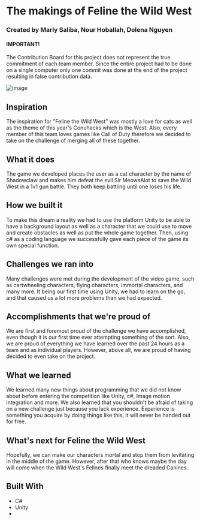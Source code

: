# The makings of Feline the Wild West
### Created by Marly Saliba, Nour Hoballah, Dolena Nguyen
#### IMPORTANT! 
The Contribution Board for this project does not represent the true commitment of each team member. Since the entire project had to be done on a single computer only one commit was done at the end of the project resulting in false contribution data.

![image](https://github.com/user-attachments/assets/094eb8da-08b6-4193-b1b5-d16c35a483d9)


## Inspiration
The inspiration for "Feline the Wild West" was mostly a love for cats as well as the theme of this year's Conuhacks which is the West. Also, every member of this team loves games like Call of Duty therefore we decided to take on the challenge of merging all of these together.

## What it does
The game we developed places the user as a cat character by the name of Shadowclaw and makes him defeat the evil Sir MeowsAlot to save the Wild West in a 1v1 gun battle. They both keep battling until one loses his life.

## How we built it
To make this dream a reality we had to use the platform Unity to be able to have a background layout as well as a character that we could use to move and create obstacles as well as put the whole game together. Then, using c# as a coding language we successfully gave each piece of the game its own special function.

## Challenges we ran into
Many challenges were met during the development of the video game, such as cartwheeling characters, flying characters, immortal characters, and many more. It being our first time using Unity, we had to learn on the go, and that caused us a lot more problems than we had expected.

## Accomplishments that we're proud of
We are first and foremost proud of the challenge we have accomplished, even though it is our first time ever attempting something of the sort. Also, we are proud of everything we have learned over the past 24 hours as a team and as individual players. However, above all, we are proud of having decided to even take on the project.

## What we learned
We learned many new things about programming that we did not know about before entering the competition like Unity, c#, Image motion integration and more. We also learned that you shouldn't be afraid of taking on a new challenge just because you lack experience. Experience is something you acquire by doing things like this, it will never be handed out for free.

## What's next for Feline the Wild West
Hopefully, we can make our characters mortal and stop them from levitating in the middle of the game. However, after that who knows maybe the day will come when the Wild West's Felines finally meet the dreaded Canines.

## Built With
- C#
- Unity
- 

